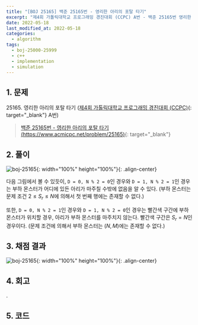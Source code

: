 ```yaml
---
title: "[BOJ 25165] 백준 25165번 - 영리한 아리의 포탈 타기"
excerpt: "제4회 가톨릭대학교 프로그래밍 경진대회 (CCPC) A번 - 백준 25165번 영리한 아리의 포탈 타기 풀이"
date: 2022-05-18
last_modified_at: 2022-05-18
categories:
  - algorithm
tags:
  - boj-25000-25999
  - c++
  - implementation
  - simulation
---
```


## 1. 문제
$25165$. 영리한 아리의 포탈 타기 ([제4회 가톨릭대학교 프로그래밍 경진대회 (CCPC)](https://burningfalls.github.io/contest/ccpc-baekjoon-contest/){: target="_blank"} A번)

> [백준 25165번 - 영리한 아리의 포탈 타기 (https://www.acmicpc.net/problem/25165)](https://www.acmicpc.net/problem/25165){: target="_blank"}

## 2. 풀이

![boj-25165](https://user-images.githubusercontent.com/30232837/168994024-54c4aa6e-0296-48ae-a194-2a81d0cd425d.png "boj-25165"){: width="100%" height="100%"}{: .align-center}

다음 그림에서 볼 수 있듯이, `D = 0, N % 2 = 0`인 경우와 `D = 1, N % 2 = 1`인 경우는 부하 몬스터가 어디에 있든 아리가 마주칠 수밖에 없음을 알 수 있다. (부하 몬스터는 문제 조건 $2\leq S_r \leq N$에 의해서 첫 번째 행에는 존재할 수 없다.)

또한, `D = 0, N % 2 = 1`인 경우와 `D = 1, N % 2 = 0`인 경우는 빨간색 구간에 부하 몬스터가 위치할 경우, 아리가 부하 몬스터를 마주치지 않는다. 빨간색 구간은 $S_r=N$인 경우이다. (문제 조건에 의해서 부하 몬스터는 $(N, M)$에는 존재할 수 없다.)

## 3. 채점 결과

![boj-25165](https://user-images.githubusercontent.com/30232837/168978456-35cd19c9-0143-449d-868a-f037e88f4863.png "boj-25165"){: width="100%" height="100%"}{: .align-center}

## 4. 회고

.

## 5. 코드

<script src="https://gist.github.com/BurningFalls/9e04dbe5b739007d5c0d6d6336bbd463.js"></script>